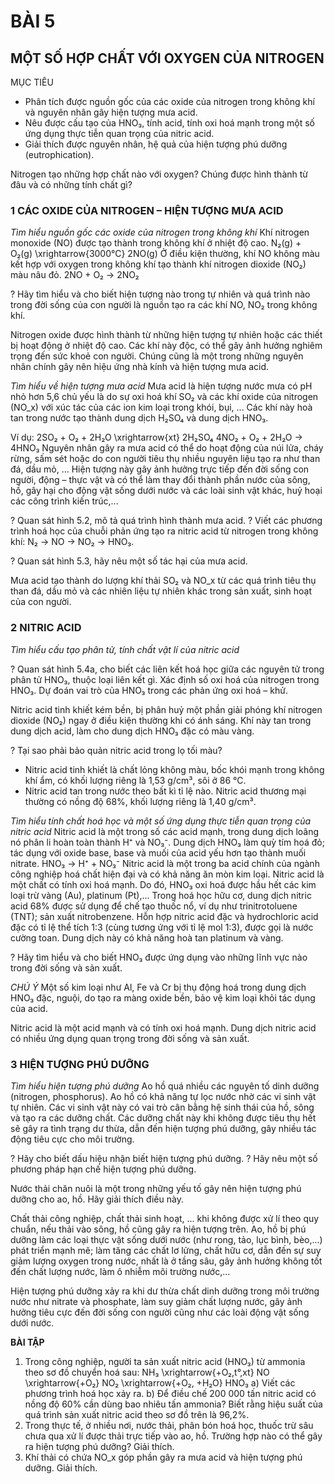 # BÀI 5

## MỘT SỐ HỢP CHẤT VỚI OXYGEN CỦA NITROGEN

MỤC TIÊU
- Phân tích được nguồn gốc của các oxide của nitrogen trong không khí và nguyên nhân gây hiện tượng mưa acid.
- Nêu được cấu tạo của HNO₃, tính acid, tính oxi hoá mạnh trong một số ứng dụng thực tiễn quan trọng của nitric acid.
- Giải thích được nguyên nhân, hệ quả của hiện tượng phú dưỡng (eutrophication).

Nitrogen tạo những hợp chất nào với oxygen? Chúng được hình thành từ đâu và có những tính chất gì?

### 1 CÁC OXIDE CỦA NITROGEN – HIỆN TƯỢNG MƯA ACID

*Tìm hiểu nguồn gốc các oxide của nitrogen trong không khí*
Khí nitrogen monoxide (NO) được tạo thành trong không khí ở nhiệt độ cao.
N₂(g) + O₂(g) \xrightarrow{3000°C} 2NO(g)
Ở điều kiện thường, khí NO không màu kết hợp với oxygen trong không khí tạo thành khí nitrogen dioxide (NO₂) màu nâu đỏ.
2NO + O₂ → 2NO₂

? Hãy tìm hiểu và cho biết hiện tượng nào trong tự nhiên và quá trình nào trong đời sống của con người là nguồn tạo ra các khí NO, NO₂ trong không khí.

Nitrogen oxide được hình thành từ những hiện tượng tự nhiên hoặc các thiết bị hoạt động ở nhiệt độ cao. Các khí này độc, có thể gây ảnh hưởng nghiêm trọng đến sức khoẻ con người. Chúng cũng là một trong những nguyên nhân chính gây nên hiệu ứng nhà kính và hiện tượng mưa acid.

*Tìm hiểu về hiện tượng mưa acid*
Mưa acid là hiện tượng nước mưa có pH nhỏ hơn 5,6 chủ yếu là do sự oxi hoá khí SO₂ và các khí oxide của nitrogen (NO_x) với xúc tác của các ion kim loại trong khói, bụi, ... Các khí này hoà tan trong nước tạo thành dung dịch H₂SO₄ và dung dịch HNO₃.

Ví dụ: 2SO₂ + O₂ + 2H₂O \xrightarrow{xt} 2H₂SO₄
       4NO₂ + O₂ + 2H₂O → 4HNO₃
Nguyên nhân gây ra mưa acid có thể do hoạt động của núi lửa, cháy rừng, sấm sét hoặc do con người tiêu thụ nhiều nguyên liệu tạo ra như than đá, dầu mỏ, ... Hiện tượng này gây ảnh hưởng trực tiếp đến đời sống con người, động – thực vật và có thể làm thay đổi thành phần nước của sông, hồ, gây hại cho động vật sống dưới nước và các loài sinh vật khác, huỷ hoại các công trình kiến trúc,...

? Quan sát hình 5.2, mô tả quá trình hình thành mưa acid.
? Viết các phương trình hoá học của chuỗi phản ứng tạo ra nitric acid từ nitrogen trong không khí:
N₂ → NO → NO₂ → HNO₃.

? Quan sát hình 5.3, hãy nêu một số tác hại của mưa acid.

Mưa acid tạo thành do lượng khí thải SO₂ và NO_x từ các quá trình tiêu thụ than đá, dầu mỏ và các nhiên liệu tự nhiên khác trong sản xuất, sinh hoạt của con người.

### 2 NITRIC ACID

*Tìm hiểu cấu tạo phân tử, tính chất vật lí của nitric acid*

? Quan sát hình 5.4a, cho biết các liên kết hoá học giữa các nguyên tử trong phân tử HNO₃, thuộc loại liên kết gì. Xác định số oxi hoá của nitrogen trong HNO₃. Dự đoán vai trò của HNO₃ trong các phản ứng oxi hoá – khử.

Nitric acid tinh khiết kém bền, bị phân huỷ một phần giải phóng khí nitrogen dioxide (NO₂) ngay ở điều kiện thường khi có ánh sáng. Khí này tan trong dung dịch acid, làm cho dung dịch HNO₃ đặc có màu vàng.

? Tại sao phải bảo quản nitric acid trong lọ tối màu?

- Nitric acid tinh khiết là chất lỏng không màu, bốc khói mạnh trong không khí ẩm, có khối lượng riêng là 1,53 g/cm³, sôi ở 86 °C.
- Nitric acid tan trong nước theo bất kì tỉ lệ nào. Nitric acid thương mại thường có nồng độ 68%, khối lượng riêng là 1,40 g/cm³.

*Tìm hiểu tính chất hoá học và một số ứng dụng thực tiễn quan trọng của nitric acid*
Nitric acid là một trong số các acid mạnh, trong dung dịch loãng nó phân li hoàn toàn thành H⁺ và NO₃⁻. Dung dịch HNO₃ làm quỳ tím hoá đỏ; tác dụng với oxide base, base và muối của acid yếu hơn tạo thành muối nitrate.
HNO₃ → H⁺ + NO₃⁻
Nitric acid là một trong ba acid chính của ngành công nghiệp hoá chất hiện đại và có khả năng ăn mòn kim loại.
Nitric acid là một chất có tính oxi hoá mạnh. Do đó, HNO₃ oxi hoá được hầu hết các kim loại trừ vàng (Au), platinum (Pt),...
Trong hoá học hữu cơ, dung dịch nitric acid 68% được sử dụng để chế tạo thuốc nổ, ví dụ như trinitrotoluene (TNT); sản xuất nitrobenzene.
Hỗn hợp nitric acid đặc và hydrochloric acid đặc có tỉ lệ thể tích 1:3 (cùng tương ứng với tỉ lệ mol 1:3), được gọi là nước cường toan. Dung dịch này có khả năng hoà tan platinum và vàng.

? Hãy tìm hiểu và cho biết HNO₃ được ứng dụng vào những lĩnh vực nào trong đời sống và sản xuất.

*CHÚ Ý*
Một số kim loại như Al, Fe và Cr bị thụ động hoá trong dung dịch HNO₃ đặc, nguội, do tạo ra màng oxide bền, bảo vệ kim loại khỏi tác dụng của acid.

Nitric acid là một acid mạnh và có tính oxi hoá mạnh. Dung dịch nitric acid có nhiều ứng dụng quan trọng trong đời sống và sản xuất.

### 3 HIỆN TƯỢNG PHÚ DƯỠNG

*Tìm hiểu hiện tượng phú dưỡng*
Ao hồ quá nhiều các nguyên tố dinh dưỡng (nitrogen, phosphorus).
Ao hồ có khả năng tự lọc nước nhờ các vi sinh vật tự nhiên. Các vi sinh vật này có vai trò cân bằng hệ sinh thái của hồ, sông và tạo ra các dưỡng chất. Các dưỡng chất này khi không được tiêu thụ hết sẽ gây ra tình trạng dư thừa, dẫn đến hiện tượng phú dưỡng, gây nhiều tác động tiêu cực cho môi trường.

? Hãy cho biết dấu hiệu nhận biết hiện tượng phú dưỡng.
? Hãy nêu một số phương pháp hạn chế hiện tượng phú dưỡng.

Nước thải chăn nuôi là một trong những yếu tố gây nên hiện tượng phú dưỡng cho ao, hồ. Hãy giải thích điều này.

Chất thải công nghiệp, chất thải sinh hoạt, ... khi không được xử lí theo quy chuẩn, nếu thải vào sông, hồ cũng gây ra hiện tượng trên.
Ao, hồ bị phú dưỡng làm các loại thực vật sống dưới nước (như rong, tảo, lục bình, bèo,...) phát triển mạnh mẽ; làm tăng các chất lơ lửng, chất hữu cơ, dẫn đến sự suy giảm lượng oxygen trong nước, nhất là ở tầng sâu, gây ảnh hưởng không tốt đến chất lượng nước, làm ô nhiễm môi trường nước,...

Hiện tượng phú dưỡng xảy ra khi dư thừa chất dinh dưỡng trong môi trường nước như nitrate và phosphate, làm suy giảm chất lượng nước, gây ảnh hưởng tiêu cực đến đời sống con người cũng như các loài động vật sống dưới nước.

**BÀI TẬP**

1. Trong công nghiệp, người ta sản xuất nitric acid (HNO₃) từ ammonia theo sơ đồ chuyển hoá sau:
   NH₃ \xrightarrow{+O₂,t°,xt} NO \xrightarrow{+O₂} NO₂ \xrightarrow{+O₂, +H₂O} HNO₃
   a) Viết các phương trình hoá học xảy ra.
   b) Để điều chế 200 000 tấn nitric acid có nồng độ 60% cần dùng bao nhiêu tấn ammonia? Biết rằng hiệu suất của quá trình sản xuất nitric acid theo sơ đồ trên là 96,2%.
2. Trong thực tế, ở nhiều nơi, nước thải, phân bón hoá học, thuốc trừ sâu chưa qua xử lí được thải trực tiếp vào ao, hồ. Trường hợp nào có thể gây ra hiện tượng phú dưỡng? Giải thích.
3. Khí thải có chứa NO_x góp phần gây ra mưa acid và hiện tượng phú dưỡng. Giải thích.
